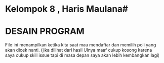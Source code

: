 # Kelompok 8 , Haris Maulana#
# DESAIN PROGRAM #
File ini menampilkan ketika kita saat mau mendaftar dan memilih poli yang akan dicek nanti. (jika dilihat dari hasil UInya maaf cukup kosong karena saya cukup skill issue tapi di masa depan saya akan lebih kembangkan lagi) 
